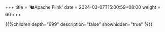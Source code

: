 +++
title = '🐿️Apache Flink'
date = 2024-03-07T15:00:59+08:00
weight = 60
+++


{{%children depth="999" description="false" showhidden="true" %}}